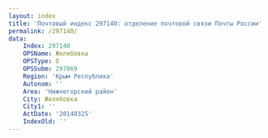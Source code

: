 ```yaml
---
layout: index
title: 'Почтовый индекс 297140: отделение почтовой связи Почты России'
permalink: /297140/
data:
    Index: 297140
    OPSName: Желябовка
    OPSType: О
    OPSSubm: 297069
    Region: 'Крым Республика'
    Autonom: ''
    Area: 'Нижнегорский район'
    City: Желябовка
    City1: ''
    ActDate: '20140325'
    IndexOld: ''
---
```

